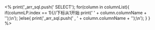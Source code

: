 <%
print('_arr_sql.push(\'    SELECT');
for(column in columnList){
        if(columnLP.index == 1){//下标从1开始
           print(' ' + column.columnName + '\');\n');
        }else{
           print('_arr_sql.push(\'         , ' + column.columnName + '\');\n');
        }
}
%>